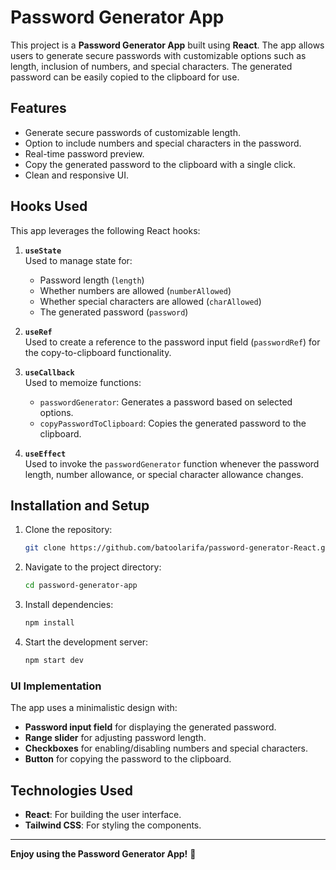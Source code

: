 # Password Generator App

This project is a **Password Generator App** built using **React**. The app allows users to generate secure passwords with customizable options such as length, inclusion of numbers, and special characters. The generated password can be easily copied to the clipboard for use.

## Features
- Generate secure passwords of customizable length.
- Option to include numbers and special characters in the password.
- Real-time password preview.
- Copy the generated password to the clipboard with a single click.
- Clean and responsive UI.

## Hooks Used

This app leverages the following React hooks:

1. **`useState`**  
   Used to manage state for:
   - Password length (`length`)
   - Whether numbers are allowed (`numberAllowed`)
   - Whether special characters are allowed (`charAllowed`)
   - The generated password (`password`)

2. **`useRef`**  
   Used to create a reference to the password input field (`passwordRef`) for the copy-to-clipboard functionality.

3. **`useCallback`**  
   Used to memoize functions:
   - `passwordGenerator`: Generates a password based on selected options.
   - `copyPasswordToClipboard`: Copies the generated password to the clipboard.

4. **`useEffect`**  
   Used to invoke the `passwordGenerator` function whenever the password length, number allowance, or special character allowance changes.

## Installation and Setup

1. Clone the repository:
   ```bash
   git clone https://github.com/batoolarifa/password-generator-React.git
   ```
2. Navigate to the project directory:
   ```bash
   cd password-generator-app
   ```
3. Install dependencies:
   ```bash
   npm install
   ```
4. Start the development server:
   ```bash
   npm start dev
   ```

### UI Implementation

The app uses a minimalistic design with:
- **Password input field** for displaying the generated password.
- **Range slider** for adjusting password length.
- **Checkboxes** for enabling/disabling numbers and special characters.
- **Button** for copying the password to the clipboard.

## Technologies Used

- **React**: For building the user interface.
- **Tailwind CSS**: For styling the components.


---

**Enjoy using the Password Generator App!** 🚀